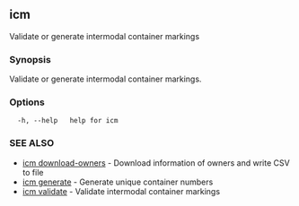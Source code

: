 ## icm

Validate or generate intermodal container markings

### Synopsis

Validate or generate intermodal container markings.

### Options

```
  -h, --help   help for icm
```

### SEE ALSO

* [icm download-owners](icm_download-owners.md)	 - Download information of owners and write CSV to file
* [icm generate](icm_generate.md)	 - Generate unique container numbers
* [icm validate](icm_validate.md)	 - Validate intermodal container markings

